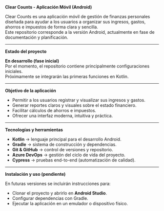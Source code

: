 **Clear Counts - Aplicación Móvil (Android)**

Clear Counts es una aplicación móvil de gestión de finanzas personales diseñada para ayudar a los usuarios a organizar sus ingresos, gastos, ahorros e impuestos de forma clara y sencilla.  
Este repositorio corresponde a la versión Android, actualmente en fase de documentación y planificación.

---

**Estado del proyecto**

**En desarrollo (fase inicial)**  
Por el momento, el repositorio contiene principalmente configuraciones iniciales.  
Próximamente se integrarán las primeras funciones en Kotlin.

---

**Objetivo de la aplicación**

- Permitir a los usuarios registrar y visualizar sus ingresos y gastos.  
- Generar reportes claros y visuales sobre el estado financiero.  
- Facilitar cálculos de ahorros e impuestos.  
- Ofrecer una interfaz moderna, intuitiva y práctica.  

---

**Tecnologías y herramientas**

- **Kotlin** → lenguaje principal para el desarrollo Android.  
- **Gradle** → sistema de construcción y dependencias.  
- **Git & GitHub** → control de versiones y repositorio.  
- **Azure DevOps** → gestión del ciclo de vida del proyecto.  
- **Cypress** → pruebas end-to-end (automatización de calidad).  

---

**Instalación y uso (pendiente)**

En futuras versiones se incluirán instrucciones para:  
- Clonar el proyecto y abrirlo en **Android Studio**.  
- Configurar dependencias con Gradle.  
- Ejecutar la aplicación en un emulador o dispositivo físico.  
